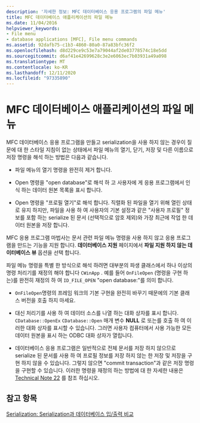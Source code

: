 ```yaml
---
description: '자세한 정보: MFC 데이터베이스 응용 프로그램의 파일 메뉴'
title: MFC 데이터베이스 애플리케이션의 파일 메뉴
ms.date: 11/04/2016
helpviewer_keywords:
- File menu
- database applications [MFC], File menu commands
ms.assetid: 92dafb75-c1b3-4860-80a0-87a83bfc36f2
ms.openlocfilehash: d8d229ce9c53e7a79044af2de03778574c18e5dd
ms.sourcegitcommit: d6af41e42699628c3e2e6063ec7b03931a49a098
ms.translationtype: MT
ms.contentlocale: ko-KR
ms.lasthandoff: 12/11/2020
ms.locfileid: "97335890"
---
```

# <a name="file-menu-in-an-mfc-database-application"></a>MFC 데이터베이스 애플리케이션의 파일 메뉴

MFC 데이터베이스 응용 프로그램을 만들고 serialization을 사용 하지 않는 경우이 질문에 대 한 스타일 지침이 없는 상태에서 파일 메뉴의 열기, 닫기, 저장 및 다른 이름으로 저장 명령을 해석 하는 방법은 다음과 같습니다.

- 파일 메뉴의 열기 명령을 완전히 제거 합니다.

- Open 명령을 "open database"로 해석 하 고 사용자에 게 응용 프로그램에서 인식 하는 데이터 원본 목록을 표시 합니다.

- Open 명령을 "프로필 열기"로 해석 합니다. 직렬화 된 파일을 열기 위해 열린 상태로 유지 하지만, 파일을 사용 하 여 사용자의 기본 설정과 같은 "사용자 프로필" 정보를 포함 하는 serialize 된 문서 (선택적으로 암호 제외)와 가장 최근에 작업 한 데이터 원본을 저장 합니다.

MFC 응용 프로그램 마법사는 문서 관련 파일 메뉴 명령을 사용 하지 않고 응용 프로그램을 만드는 기능을 지원 합니다. **데이터베이스 지원** 페이지에서 **파일 지원 하지 않는 데이터베이스 뷰** 옵션을 선택 합니다.

파일 메뉴 명령을 특별 한 방식으로 해석 하려면 대부분의 파생 클래스에서 하나 이상의 명령 처리기를 재정의 해야 합니다 `CWinApp` . 예를 들어 `OnFileOpen` (명령을 구현 하는)를 완전히 재정의 하 여 `ID_FILE_OPEN` "open database:"를 의미 합니다.

- `OnFileOpen`명령의 프레임 워크의 기본 구현을 완전히 바꾸기 때문에의 기본 클래스 버전을 호출 하지 마세요.

- 대신 처리기를 사용 하 여 데이터 소스를 나열 하는 대화 상자를 표시 합니다. `CDatabase::OpenEx` `CDatabase::Open` 매개 변수 **NULL** 로 또는를 호출 하 여 이러한 대화 상자를 표시할 수 있습니다. 그러면 사용자 컴퓨터에서 사용 가능한 모든 데이터 원본을 표시 하는 ODBC 대화 상자가 열립니다.

- 데이터베이스 응용 프로그램은 일반적으로 전체 문서를 저장 하지 않으므로 serialize 된 문서를 사용 하 여 프로필 정보를 저장 하지 않는 한 저장 및 저장을 구현 하지 않을 수 있습니다. 그렇지 않으면 "commit transaction"과 같은 저장 명령을 구현할 수 있습니다. 이러한 명령을 재정의 하는 방법에 대 한 자세한 내용은 [Technical Note 22](tn022-standard-commands-implementation.md) 를 참조 하십시오.

## <a name="see-also"></a>참고 항목

[Serialization: Serialization과 데이터베이스 입/출력 비교](serialization-serialization-vs-database-input-output.md)

